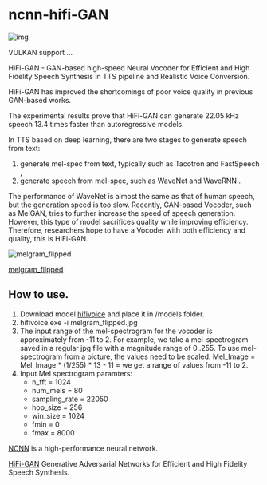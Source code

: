 # ncnn-hifi-GAN

![img](https://github.com/magicse/ncnn-hifi-GAN/assets/13585785/d788069e-769d-4b8d-b13f-4783d7c446aa)

VULKAN support ...

HiFi-GAN - GAN-based high-speed Neural Vocoder for Efficient and High Fidelity Speech Synthesis in TTS pipeline and Realistic Voice Conversion.

HiFi-GAN has improved the shortcomings of poor voice quality in previous GAN-based works.

The experimental results prove that HiFi-GAN can generate 22.05 kHz speech 13.4 times faster than autoregressive models.

In TTS based on deep learning, there are two stages to generate speech from text: 

1. generate mel-spec from text, typically such as Tacotron and FastSpeech , 
2. generate speech from mel-spec, such as WaveNet and WaveRNN .

The performance of WaveNet is almost the same as that of human speech, but the generation speed is too slow. Recently, GAN-based Vocoder, such as MelGAN, tries to further increase the speed of speech generation. However, this type of model sacrifices quality while improving efficiency. Therefore, researchers hope to have a Vocoder with both efficiency and quality, this is HiFi-GAN.

![melgram_flipped](https://github.com/magicse/ncnn-hifi-GAN/assets/13585785/e9f4a195-7789-4632-b4d0-2d4129b0a387)

[melgram_flipped](https://github.com/magicse/ncnn-hifi-GAN/assets/13585785/86ec8f87-ee29-4fb0-9477-0cfe0986ab8b)

## How to use.
1. Download model [hifivoice](https://github.com/magicse/ncnn-hifi-GAN/releases/download/models/models.zip) and place it in /models folder. 
2. hifivoice.exe -i melgram_flipped.jpg
3. The input range of the mel-spectrogram for the vocoder is approximately from -11 to 2. 
For example, we take a mel-spectrogram saved in a regular jpg file with a magnitude range of 0..255. 
To use mel-spectrogram from a picture, the values need to be scaled. Mel_Image = Mel_Image * (1/255) * 13 - 11 = we get a range of values from -11 to 2.
4. Input Mel spectrogram paramters:
   - n_fft = 1024
   - num_mels = 80
   - sampling_rate = 22050
   - hop_size = 256
   - win_size = 1024
   - fmin = 0
   - fmax = 8000   

[NCNN](https://github.com/Tencent/ncnn) is a high-performance neural network.

[HiFi-GAN](https://github.com/jik876/hifi-gan) Generative Adversarial Networks for Efficient and High Fidelity Speech Synthesis.


